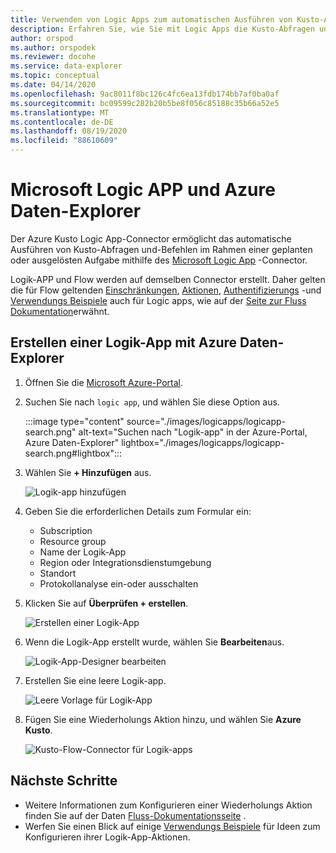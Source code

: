 ```yaml
---
title: Verwenden von Logic Apps zum automatischen Ausführen von Kusto-Abfragen
description: Erfahren Sie, wie Sie mit Logic Apps die Kusto-Abfragen und-Befehle automatisch ausführen und planen.
author: orspod
ms.author: orspodek
ms.reviewer: docohe
ms.service: data-explorer
ms.topic: conceptual
ms.date: 04/14/2020
ms.openlocfilehash: 9ac8011f8bc126c4fc6ea13fdb174bb7af0ba0af
ms.sourcegitcommit: bc09599c282b20b5be8f056c85188c35b66a52e5
ms.translationtype: MT
ms.contentlocale: de-DE
ms.lasthandoff: 08/19/2020
ms.locfileid: "88610609"
---
```

# <a name="microsoft-logic-app-and-azure-data-explorer"></a>Microsoft Logic APP und Azure Daten-Explorer

Der Azure Kusto Logic App-Connector ermöglicht das automatische Ausführen von Kusto-Abfragen und-Befehlen im Rahmen einer geplanten oder ausgelösten Aufgabe mithilfe des [Microsoft Logic App](https://docs.microsoft.com/azure/logic-apps/logic-apps-what-are-logic-apps) -Connector.

Logik-APP und Flow werden auf demselben Connector erstellt. Daher gelten die für Flow geltenden [Einschränkungen](flow.md#limitations), [Aktionen](flow.md#azure-kusto-flow-actions), [Authentifizierungs](flow.md#authentication) -und [Verwendungs Beispiele](flow.md#azure-kusto-flow-actions) auch für Logic apps, wie auf der [Seite zur Fluss Dokumentation](flow.md)erwähnt.

## <a name="how-to-create-a-logic-app-with-azure-data-explorer"></a>Erstellen einer Logik-App mit Azure Daten-Explorer

1. Öffnen Sie die [Microsoft Azure-Portal](https://ms.portal.azure.com/). 
1. Suchen Sie nach `logic app`, und wählen Sie diese Option aus.

    :::image type="content" source="./images/logicapps/logicapp-search.png" alt-text="Suchen nach "Logik-app" in der Azure-Portal, Azure Daten-Explorer" lightbox="./images/logicapps/logicapp-search.png#lightbox":::

1. Wählen Sie **+ Hinzufügen** aus.

    ![Logik-app hinzufügen](./Images/logicapps/logicapp-add.png)

1. Geben Sie die erforderlichen Details zum Formular ein:
    * Subscription
    * Resource group
    * Name der Logik-App
    * Region oder Integrationsdienstumgebung
    * Standort
    * Protokollanalyse ein-oder ausschalten
1. Klicken Sie auf **Überprüfen + erstellen**.

    ![Erstellen einer Logik-App](./Images/logicapps/logicapp-create-new.png)

1. Wenn die Logik-App erstellt wurde, wählen Sie **Bearbeiten**aus.

    ![Logik-App-Designer bearbeiten](./Images/logicapps/logicapp-editdesigner.png "logicapp-editdesigner")

1. Erstellen Sie eine leere Logik-app.

    ![Leere Vorlage für Logik-App](./Images/logicapps/logicapp-blanktemplate.png "logicapp-blanktemplate")

1. Fügen Sie eine Wiederholungs Aktion hinzu, und wählen Sie **Azure Kusto**.

    ![Kusto-Flow-Connector für Logik-apps](./Images/logicapps/logicapp-kustoconnector.png "logicapp-kustoconnector")

## <a name="next-steps"></a>Nächste Schritte

* Weitere Informationen zum Konfigurieren einer Wiederholungs Aktion finden Sie auf der Daten [Fluss-Dokumentationsseite](flow.md) .
* Werfen Sie einen Blick auf einige [Verwendungs Beispiele](flow.md#azure-kusto-flow-actions) für Ideen zum Konfigurieren ihrer Logik-App-Aktionen.
